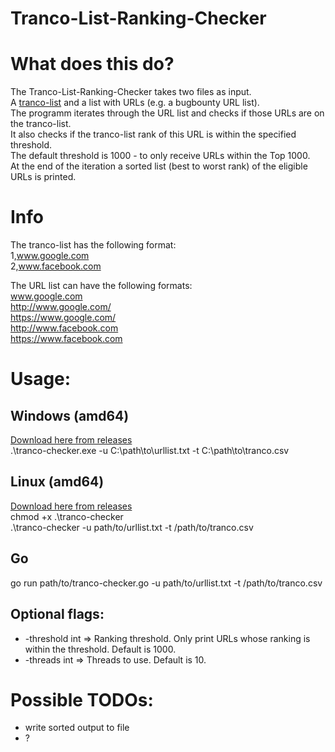 # Tranco-List-Ranking-Checker

# What does this do?
The Tranco-List-Ranking-Checker takes two files as input.  
A [tranco-list](https://tranco-list.eu/) and a list with URLs (e.g. a bugbounty URL list).  
The programm iterates through the URL list and checks if those URLs are on the tranco-list.  
It also checks if the tranco-list rank of this URL is within the specified threshold.  
The default threshold is 1000 - to only receive URLs within the Top 1000.  
At the end of the iteration a sorted list (best to worst rank) of the eligible URLs is printed.

# Info
The tranco-list has the following format:  
1,www.google.com  
2,www.facebook.com

The URL list can have the following formats:  
www.google.com  
http://www.google.com/  
https://www.google.com/  
http://www.facebook.com  
https://www.facebook.com

# Usage:
## Windows (amd64)
[Download here from releases](https://github.com/m10x/Tranco-List-Ranking-Checker/releases/)  
.\tranco-checker.exe -u C:\path\to\urllist.txt -t C:\path\to\tranco.csv

## Linux (amd64)
[Download here from releases](https://github.com/m10x/Tranco-List-Ranking-Checker/releases/)  
chmod +x .\tranco-checker  
.\tranco-checker -u path/to/urllist.txt -t /path/to/tranco.csv

## Go
go run path/to/tranco-checker.go -u path/to/urllist.txt -t /path/to/tranco.csv

## Optional flags:
- -threshold int => Ranking threshold. Only print URLs whose ranking is within the threshold. Default is 1000.
- -threads int => Threads to use. Default is 10.

# Possible TODOs:
- write sorted output to file
- ?
